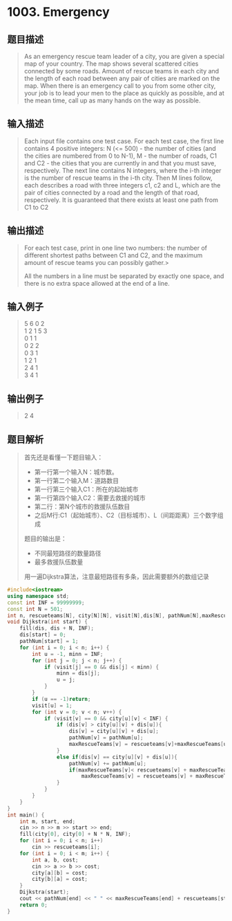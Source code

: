 # 1003. Emergency

## 题目描述

> As an emergency rescue team leader of a city, you are given a special map of your country. The map shows several scattered cities connected by some roads. Amount of rescue teams in each city and the length of each road between any pair of cities are marked on the map. When there is an emergency call to you from some other city, your job is to lead your men to the place as quickly as possible, and at the mean time, call up as many hands on the way as possible.

## 输入描述

> Each input file contains one test case. For each test case, the first line contains 4 positive integers: N (<= 500) - the number of cities (and the cities are numbered from 0 to N-1), M - the number of roads, C1 and C2 - the cities that you are currently in and that you must save, respectively. The next line contains N integers, where the i-th integer is the number of rescue teams in the i-th city. Then M lines follow, each describes a road with three integers c1, c2 and L, which are the pair of cities connected by a road and the length of that road, respectively. It is guaranteed that there exists at least one path from C1 to C2

## 输出描述

> For each test case, print in one line two numbers: the number of different shortest paths between C1 and C2, and the maximum amount of rescue teams you can possibly gather.>
> 
>All the numbers in a line must be separated by exactly one space, and there is no extra space allowed at the end of a line.

## 输入例子

> 5 6 0 2  
1 2 1 5 3  
0 1 1  
0 2 2  
0 3 1  
1 2 1  
2 4 1  
3 4 1

## 输出例子

> 2 4

## 题目解析

>首先还是看懂一下题目输入：
>
>- 第一行第一个输入N：城市数。
>- 第一行第二个输入M：道路数目
>- 第一行第三个输入C1：所在的起始城市
>- 第一行第四个输入C2：需要去救援的城市
>- 第二行：第N个城市的救援队伍数目
>- 之后M行:C1（起始城市）、C2（目标城市）、L（间距距离）三个数字组成
>
>题目的输出是：
>
>- 不同最短路径的数量路径
>- 最多救援队伍数量
>
> 用一遍Dijkstra算法，注意最短路径有多条，因此需要额外的数组记录

```C++
#include<iostream>
using namespace std;
const int INF = 99999999;
const int N = 501;
int n, rescueteams[N], city[N][N], visit[N],dis[N], pathNum[N],maxRescueTeams[N];
void Dijkstra(int start) {
	fill(dis, dis + N, INF);
	dis[start] = 0;
	pathNum[start] = 1;
	for (int i = 0; i < n; i++) {
		int u = -1, minn = INF;
		for (int j = 0; j < n; j++) {
			if (visit[j] == 0 && dis[j] < minn) {
				minn = dis[j];
				u = j;
			}
		}
		if (u == -1)return;
		visit[u] = 1;
		for (int v = 0; v < n; v++) {
			if (visit[v] == 0 && city[u][v] < INF) {
				if (dis[v] > city[u][v] + dis[u]){
					dis[v] = city[u][v] + dis[u];
					pathNum[v] = pathNum[u];
					maxRescueTeams[v] = rescueteams[v]+maxRescueTeams[u];
				}
				else if(dis[v] == city[u][v] + dis[u]){
					pathNum[v] += pathNum[u];
					if(maxRescueTeams[v]< rescueteams[v] + maxRescueTeams[u])
						maxRescueTeams[v] = rescueteams[v] + maxRescueTeams[u];
				}
			}
		}
	}
}
int main() {
	int m, start, end;
	cin >> n >> m >> start >> end;
	fill(city[0], city[0] + N * N, INF);
	for (int i = 0; i < n; i++)
		cin >> rescueteams[i];
	for (int i = 0; i < m; i++) {
		int a, b, cost;
		cin >> a >> b >> cost;
		city[a][b] = cost;
		city[b][a] = cost;
	}
	Dijkstra(start);
	cout << pathNum[end] << " " << maxRescueTeams[end] + rescueteams[start];
	return 0;
}
```